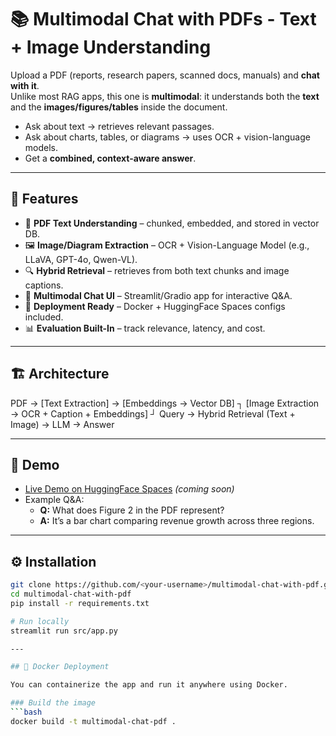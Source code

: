 # 📚 Multimodal Chat with PDFs - Text + Image Understanding

Upload a PDF (reports, research papers, scanned docs, manuals) and **chat with it**.  
Unlike most RAG apps, this one is **multimodal**: it understands both the **text** and the **images/figures/tables** inside the document.  

- Ask about text → retrieves relevant passages.  
- Ask about charts, tables, or diagrams → uses OCR + vision-language models.  
- Get a **combined, context-aware answer**.  

---

## 🚀 Features
- 📄 **PDF Text Understanding** – chunked, embedded, and stored in vector DB.  
- 🖼 **Image/Diagram Extraction** – OCR + Vision-Language Model (e.g., LLaVA, GPT-4o, Qwen-VL).  
- 🔍 **Hybrid Retrieval** – retrieves from both text chunks and image captions.  
- 💬 **Multimodal Chat UI** – Streamlit/Gradio app for interactive Q&A.  
- 🐳 **Deployment Ready** – Docker + HuggingFace Spaces configs included.  
- 📊 **Evaluation Built-In** – track relevance, latency, and cost.  

---

## 🏗️ Architecture

PDF → [Text Extraction] → [Embeddings → Vector DB] ┐
[Image Extraction → OCR + Caption + Embeddings] ┘
Query → Hybrid Retrieval (Text + Image) → LLM → Answer


---

## 🎥 Demo
- [Live Demo on HuggingFace Spaces](#) *(coming soon)*  
- Example Q&A:
  - **Q:** What does Figure 2 in the PDF represent?  
  - **A:** It’s a bar chart comparing revenue growth across three regions.  

---

## ⚙️ Installation

```bash
git clone https://github.com/<your-username>/multimodal-chat-with-pdf.git
cd multimodal-chat-with-pdf
pip install -r requirements.txt

# Run locally
streamlit run src/app.py

---

## 🐳 Docker Deployment

You can containerize the app and run it anywhere using Docker.  

### Build the image
```bash
docker build -t multimodal-chat-pdf .




